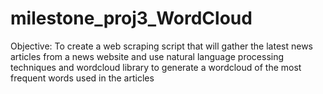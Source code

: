 # milestone_proj3_WordCloud

Objective: To create a web scraping script that will gather the latest news articles from a news website and use natural language processing techniques and wordcloud library to generate a wordcloud of the most frequent words used in the articles
